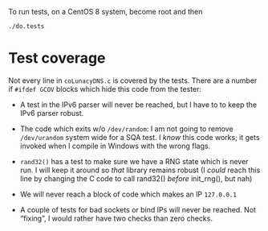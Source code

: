 To run tests, on a CentOS 8 system, become root and then 

```
./do.tests
```

# Test coverage

Not every line in `coLunacyDNS.c` is covered by the tests.  There
are a number if `#ifdef GCOV` blocks which hide this code from the tester:

* A test in the IPv6 parser will never be reached, but I have to to keep 
  the IPv6 parser robust.
    
* The code which exits w/o `/dev/random`: I am not going to remove
  `/dev/urandom` system wide for a SQA test.  I *know* this code works;
  it gets invoked when I compile in Windows with the wrong flags.
    
* `rand32()` has a test to make sure we have a RNG state which is never
  run.  I will keep it around so *that* library remains robust (I *could* 
  reach this line by changing the C code to call rand32() *before* 
  init_rng(), but nah)

* We will never reach a block of code which makes an IP `127.0.0.1`

* A couple of tests for bad sockets or bind IPs will never be reached.
  Not “fixing”, I would rather have two checks than zero checks.


